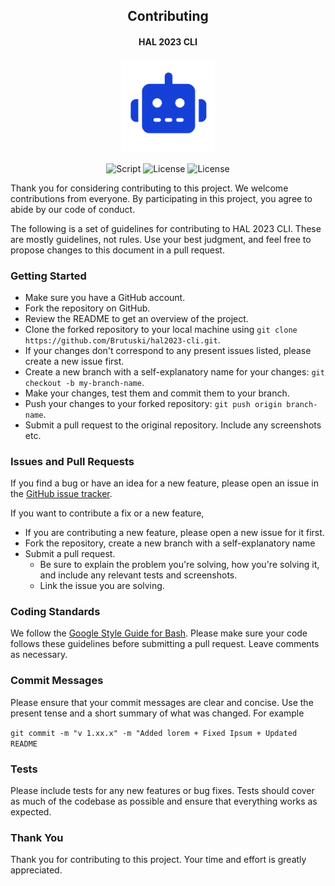 <h2 align="center">Contributing</h2>
<h4 align="center">HAL 2023 CLI</h4>
<p align="center"><img src="./image-assets/icon.png" width="150" height="150"><p>
<p align="center">
        <img alt="Script" src="https://img.shields.io/badge/Shell_Script-121011?style=for-the-badge&logo=gnu-bash&logoColor=white">
        <img alt="License" src="https://img.shields.io/badge/MIT-LICENSE-1976D2?style=for-the-badge">
        <img alt="License" src="https://img.shields.io/badge/v-1.10.9-D8DEE9?style=for-the-badge">
</p>

Thank you for considering contributing to this project. We welcome contributions from everyone. By participating in this
project, you agree to abide by our code of conduct.

The following is a set of guidelines for contributing to HAL 2023 CLI. These are mostly guidelines, not rules. Use
your best judgment, and feel free to propose changes to this document in a pull request.

### Getting Started

- Make sure you have a GitHub account.
- Fork the repository on GitHub.
- Review the README to get an overview of the project.
- Clone the forked repository to your local machine using `git clone https://github.com/Brutuski/hal2023-cli.git`.
- If your changes don't correspond to any present issues listed, please create a new issue first.
- Create a new branch with a self-explanatory name for your changes: `git checkout -b my-branch-name`.
- Make your changes, test them and commit them to your branch.
- Push your changes to your forked repository: `git push origin branch-name`.
- Submit a pull request to the original repository. Include any screenshots etc.

### Issues and Pull Requests

If you find a bug or have an idea for a new feature, please open an issue in
the [GitHub issue tracker](https://github.com/Brutuski/hal2023-cli/issues).

If you want to contribute a fix or a new feature,
- If you are contributing a new feature, please open a new issue for it first.
- Fork the repository, create a new branch with a self-explanatory name
- Submit a pull request. 
  - Be sure to explain the problem you're solving, how you're solving it,
    and include any relevant tests and screenshots.
  - Link the issue you are solving.

### Coding Standards

We follow the [Google Style Guide for Bash](https://google.github.io/styleguide/shellguide.html#s7-naming-conventions).
Please make sure your code follows these guidelines before submitting a pull request.
Leave comments as necessary.

### Commit Messages

Please ensure that your commit messages are clear and concise. Use the present tense and a short summary of what was
changed. For example

`git commit -m "v 1.xx.x" -m "Added lorem + Fixed Ipsum + Updated README`

### Tests

Please include tests for any new features or bug fixes. Tests should cover as much of the codebase as possible and
ensure that everything works as expected.

### Thank You

Thank you for contributing to this project. Your time and effort is greatly appreciated.